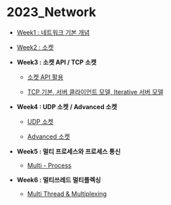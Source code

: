 # 2023_Network

- [Week1 : 네트워크 기본 개념](https://github.com/jjaehwi/2023_Network/blob/main/Week1/article.md)

- [Week2 : 소켓](https://github.com/jjaehwi/2023_Network/blob/main/Week2/article.md)

- **Week3 : 소켓 API / TCP 소켓**

    - [소켓 API 활용](https://github.com/jjaehwi/2023_Network/blob/main/Week3/article.md)

    - [TCP 기본, 서버 클라이언트 모델, Iterative 서버 모델](https://github.com/jjaehwi/2023_Network/blob/main/Week3/article2.md)

- **Week4 : UDP 소켓 / Advanced 소켓**

    - [UDP 소켓](https://github.com/jjaehwi/2023_Network/blob/main/Week4/article.md)

    - [Advanced 소켓](https://github.com/jjaehwi/2023_Network/blob/main/Week4/article2.md)

- **Week5 : 멀티 프로세스와 프로세스 통신**

    - [Multi - Process](https://github.com/jjaehwi/2023_Network/blob/main/Week5/article.md)

- **Week6 : 멀티쓰레드 멀티플렉싱**

    - [Multi Thread & Multiplexing](https://github.com/jjaehwi/2023_Network/blob/main/Week6/article.md)